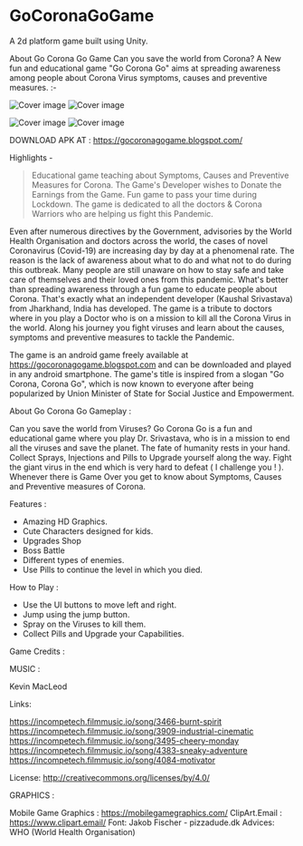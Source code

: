 # GoCoronaGoGame
A 2d platform game built using Unity.


About Go Corona Go Game
Can you save the world from Corona? A New fun and educational game "Go Corona Go" aims at spreading awareness among people about Corona Virus symptoms, causes and preventive measures. :-

![Cover image](https://1.bp.blogspot.com/-MgAn1-r6w3Y/Xqg6g1O4EkI/AAAAAAAAAAs/VuBbjqfUfaElJQ8D8Ys4hIK0_DaSr5kZgCLcBGAsYHQ/s640/gocoronago%2B%25284%2529.png)
![Cover image](https://1.bp.blogspot.com/-CqLlhJgxBrs/Xqg6hha40YI/AAAAAAAAAAw/0AVKYzMblLUhiWJmSsx8Ig4MrXicWXvwACLcBGAsYHQ/s640/gocoronago%2B%25287%2529.png)

![Cover image](https://1.bp.blogspot.com/-d1ScnBvcHic/Xqg6gS3mmtI/AAAAAAAAAAk/WjzmK-4huFoHR6F5O6-DmIl59p-z4z5GACLcBGAsYHQ/s640/gocoronago%2B%25285%2529.png)
![Cover image](https://1.bp.blogspot.com/-OuzNftV89LI/Xqg6fkXHpAI/AAAAAAAAAAg/hCxsr1UtnJonNNUJKLejciBqScgb9TiNACLcBGAsYHQ/s640/gocoronago%2B%25283%2529.png)


DOWNLOAD APK AT : https://gocoronagogame.blogspot.com/

Highlights -

> Educational game teaching about Symptoms, Causes and Preventive Measures for Corona.
> The Game's Developer wishes to Donate the Earnings from the Game.
> Fun game to pass your time during Lockdown.
> The game is dedicated to all the doctors & Corona Warriors who are helping us fight this Pandemic.

Even after numerous directives by the Government, advisories by the World Health Organisation and doctors across the world, the cases of novel Coronavirus (Covid-19) are increasing day by day at a phenomenal rate. The reason is the lack of awareness about what to do and what not to do during this outbreak. Many people are still unaware on how to stay safe and take care of themselves and their loved ones from this pandemic. What's better than spreading awareness through a fun game to educate people about Corona. That's exactly what an independent developer (Kaushal Srivastava) from Jharkhand, India has developed. The game is a tribute to doctors where in you play a Doctor who is on a mission to kill all the Corona Virus in the world. Along his journey you fight viruses and learn about the causes, symptoms and preventive measures to tackle the Pandemic.

The game is an android game freely available at https://gocoronagogame.blogspot.com and can be downloaded and played in any android smartphone. The game's title is inspired from a slogan "Go Corona, Corona Go", which is now known to everyone after being popularized by Union Minister of State for Social Justice and Empowerment.

About Go Corona Go Gameplay :

Can you save the world from Viruses? Go Corona Go is a fun and educational game where you play Dr. Srivastava, who is in a mission to end all the viruses and save the planet. The fate of humanity rests in your hand. Collect Sprays, Injections and Pills to Upgrade yourself along the way. Fight the giant virus in the end which is very hard to defeat ( I challenge you ! ). Whenever there is Game Over you get to know about Symptoms, Causes and Preventive measures of Corona.

Features :

* Amazing HD Graphics.
* Cute Characters designed for kids.
* Upgrades Shop
* Boss Battle
* Different types of enemies.
* Use Pills to continue the level in which you died.

How to Play :

* Use the UI buttons to move left and right.
* Jump using the jump button.
* Spray on the Viruses to kill them.
* Collect Pills and Upgrade your Capabilities.

Game Credits :

MUSIC :

Kevin MacLeod 

Links: 

https://incompetech.filmmusic.io/song/3466-burnt-spirit https://incompetech.filmmusic.io/song/3909-industrial-cinematic https://incompetech.filmmusic.io/song/3495-cheery-monday https://incompetech.filmmusic.io/song/4383-sneaky-adventure https://incompetech.filmmusic.io/song/4084-motivator 

License: http://creativecommons.org/licenses/by/4.0/

GRAPHICS : 

Mobile Game Graphics : https://mobilegamegraphics.com/ 
ClipArt.Email : https://www.clipart.email/ 
Font: Jakob Fischer - pizzadude.dk 
Advices: WHO (World Health Organisation)
